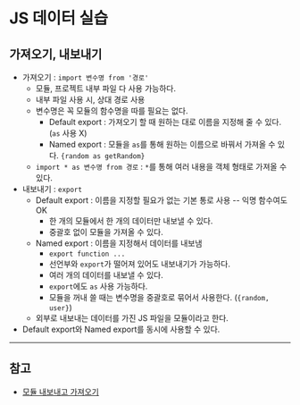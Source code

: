 # JS 데이터 실습

## 가져오기, 내보내기

* 가져오기 : `import 변수명 from '경로'`
  * 모듈, 프로젝트 내부 파일 다 사용 가능하다.
  * 내부 파일 사용 시, 상대 경로 사용
  * 변수명은 꼭 모듈의 함수명을 따를 필요는 없다.
    * Default export : 가져오기 할 때 원하는 대로 이름을 지정해 줄 수 있다. (`as` 사용 X)
    * Named export : 모듈을 `as`를 통해 원하는 이름으로 바꿔서 가져올 수 있다. `{random as getRandom}`
  * `import * as 변수명 from 경로` : `*`를 통해 여러 내용을 객체 형태로 가져올 수 있다.
* 내보내기 : `export`
  * Default export : 이름을 지정할 필요가 없는 기본 통로 사용 -- 익명 함수여도 OK
    * 한 개의 모듈에서 한 개의 데이터만 내보낼 수 있다.
    * 중괄호 없이 모듈을 가져올 수 있다.
  * Named export : 이름을 지정해서 데이터를 내보냄
    * `export function ...`
    * 선언부와 `export`가 떨어져 있어도 내보내기가 가능하다.
    * 여러 개의 데이터를 내보낼 수 있다.
    * `export`에도 `as` 사용 가능하다.
    * 모듈을 꺼내 쓸 때는 변수명을 중괄호로 묶어서 사용한다. (`{random, user}`)
  * 외부로 내보내는 데이터를 가진 JS 파일을 모듈이라고 한다.
* Default export와 Named export를 동시에 사용할 수 있다.









---

## 참고

* [모듈 내보내고 가져오기](https://ko.javascript.info/import-export)